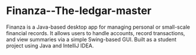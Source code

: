 # Finanza--The-ledgar-master
Finanza is a Java-based desktop app for managing personal or small-scale financial records. It allows users to handle accounts, record transactions, and view summaries via a simple Swing-based GUI. Built as a student project using Java and IntelliJ IDEA.

